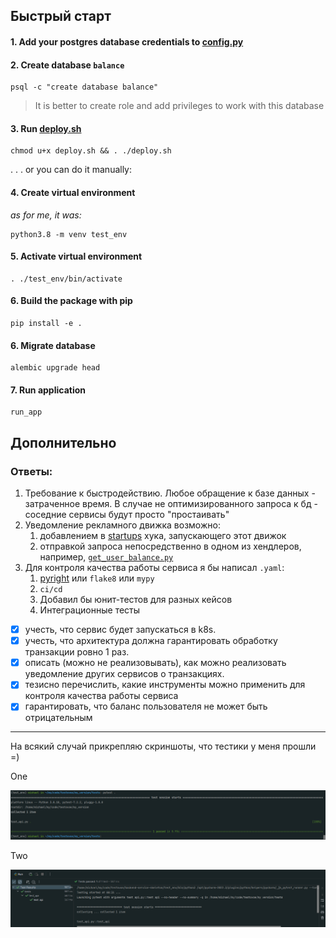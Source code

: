 ## Быстрый старт

#### 1. Add your postgres database credentials to [config.py](app/config.py)

#### 2. Create database `balance`

```commandline
psql -c "create database balance"
```
> It is better to create role and add privileges to work with this database

#### 3. Run [deploy.sh](deploy.sh)

```commandline
chmod u+x deploy.sh && . ./deploy.sh
```
. . . or you can do it manually:

#### 4. Create virtual environment

_as for me, it was:_
```commandline
python3.8 -m venv test_env
```
#### 5. Activate virtual environment

```commandline
. ./test_env/bin/activate
```

#### 6. Build the package with pip

```commandline
pip install -e .
```

#### 6. Migrate database
```commandline
alembic upgrade head
```

#### 7. Run application

```commandline
run_app
```

## Дополнительно

### Ответы:

1) Требование к быстродействию. Любое обращение к базе данных - затраченное время. В случае не оптимизированного запроса к бд - соседние сервисы будут просто "простаивать"
2) Уведомление рекламного движка возможно:
   1) добавлением в [startups](app/startups) хука, запускающего этот движок
   2) отправкой запроса непосредственно в одном из хендлеров, например, [`get_user_balance.py`](app/api/routes.py)
3) Для контроля качества работы сервиса я бы написал `.yaml`:
   1) [pyright](https://github.com/microsoft/pyright) или `flake8` или `mypy`
   2) `ci/cd`
   3) Добавил бы юнит-тестов для разных кейсов
   4) Интеграционные тесты

* [X] учесть, что сервис будет запускаться в k8s.
* [X] учесть, что архитектура должна гарантировать обработку транзакции ровно 1 раз.
* [X] описать (можно не реализовывать), как можно реализовать уведомление других сервисов о транзакциях.
* [X] тезисно перечислить, какие инструменты можно применить для контроля качества работы сервиса
* [X] гарантировать, что баланс пользователя не может быть отрицательным

____

На всякий случай прикрепляю скриншоты, что тестики у меня прошли =)

One

![img.png](img_proofs/img.png)

Two

![img_1.png](img_proofs/img_1.png)
